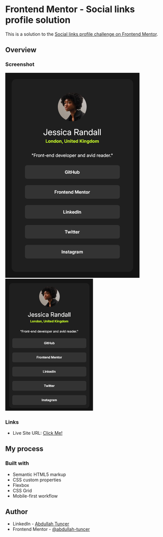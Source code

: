 # Frontend Mentor - Social links profile solution

This is a solution to the [Social links profile challenge on Frontend Mentor](https://www.frontendmentor.io/challenges/social-links-profile-UG32l9m6dQ).

## Overview

### Screenshot

![Desktop](./screenshot-desktop.png)
![Desktop](./screenshot-mobile.png)

### Links

- Live Site URL: [Click Me!](https://abdullah-tuncer.github.io/fm-social-links-profile/)

## My process

### Built with

- Semantic HTML5 markup
- CSS custom properties
- Flexbox
- CSS Grid
- Mobile-first workflow

## Author

- LinkedIn - [Abdullah Tunçer](https://www.linkedin.com/in/abdullah-tuncer/)
- Frontend Mentor - [@abdullah-tuncer](https://www.frontendmentor.io/profile/abdullah-tuncer)